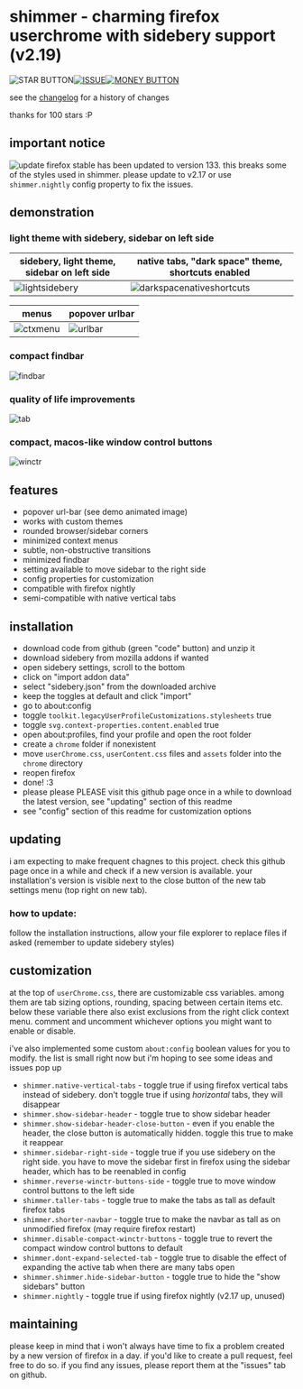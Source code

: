 # shimmer - charming firefox userchrome with sidebery support (v2.19)
![STAR BUTTON](https://github.com/user-attachments/assets/227bfd9e-ce3a-4d76-b8b7-24ad55dc128a)[![ISSUE](https://github.com/user-attachments/assets/648d41c3-4812-47fd-9696-38d76a2a0a5a)](https://github.com/nuclearcodecat/shimmer/issues)[![MONEY BUTTON](https://github.com/user-attachments/assets/18d7f816-f784-46b2-97b1-89173f68e227)](https://ko-fi.com/nuclearcodecat)

see the [changelog](CHANGELOG.md) for a history of changes

thanks for 100 stars :P

## important notice
 ![update](https://github.com/user-attachments/assets/ad6f6b3a-2401-4876-8ef9-878b5371440a)
 firefox stable has been updated to version 133. this breaks some of the styles used in shimmer. please update to v2.17 or use `shimmer.nightly` config property to fix the issues.

## demonstration

### light theme with sidebery, sidebar on left side
| sidebery, light theme, sidebar on left side                                                       | native tabs, "dark space" theme, shortcuts enabled                                                           |
|---------------------------------------------------------------------------------------------------|--------------------------------------------------------------------------------------------------------------|
| ![lightsidebery](https://github.com/user-attachments/assets/325064a2-4847-4f20-a75d-38268e8c21e1) | ![darkspacenativeshortcuts](https://github.com/user-attachments/assets/82e59bc2-7bd1-409b-9b31-1d872ff77d92) |


| menus                                                                                       | popover urlbar                                                                             |
|---------------------------------------------------------------------------------------------|--------------------------------------------------------------------------------------------|
| ![ctxmenu](https://github.com/user-attachments/assets/7da9bdff-d247-4680-ad20-70d12c886272) | ![urlbar](https://github.com/user-attachments/assets/8b328ecf-0297-4e8c-8cb6-8826040c7916) |

### compact findbar
![findbar](https://github.com/user-attachments/assets/da46b9d5-2275-4b47-91be-934ceae368c7)

### quality of life improvements
![tab](https://github.com/user-attachments/assets/21849280-e50a-47e1-a958-677e823962a0)

### compact, macos-like window control buttons
![winctr](https://github.com/user-attachments/assets/934849bd-19ba-4617-8bfe-f5b41508a872)





## features
 - popover url-bar (see demo animated image)
 - works with custom themes
 - rounded browser/sidebar corners
 - minimized context menus
 - subtle, non-obstructive transitions
 - minimized findbar
 - setting available to move sidebar to the right side
 - config properties for customization
 - compatible with firefox nightly
 - semi-compatible with native vertical tabs

## installation

 - download code from github (green "code" button) and unzip it
 - download sidebery from mozilla addons if wanted
 - open sidebery settings, scroll to the bottom
 - click on "import addon data"
 - select "sidebery.json" from the downloaded archive
 - keep the toggles at default and click "import"
 - go to about:config
 - toggle `toolkit.legacyUserProfileCustomizations.stylesheets` true
 - toggle `svg.context-properties.content.enabled` true
 - open about:profiles, find your profile and open the root folder
 - create a `chrome` folder if nonexistent
 - move `userChrome.css`, `userContent.css` files and `assets` folder into the `chrome` directory
 - reopen firefox
 - done! :3
 - please please PLEASE visit this github page once in a while to download the latest version, see "updating" section of this readme
 - see "config" section of this readme for customization options

## updating
 i am expecting to make frequent chagnes to this project. check this github page once in a while and check if a new version is available. your installation's version is visible next to the close button of the new tab settings menu (top right on new tab).
### how to update:
 follow the installation instructions, allow your file  explorer to replace files if asked (remember to update  sidebery styles)

## customization
 at the top of `userChrome.css`, there are customizable css variables. among them are tab sizing options, rounding, spacing between certain items etc. below these variable there also exist exclusions from the right click context menu. comment and uncomment whichever options you might want to enable or disable.
 
 i've also implemented some custom `about:config` boolean values for you to modify. the list is small right now but i'm hoping to see some ideas and issues pop up
 - `shimmer.native-vertical-tabs` - toggle true if using firefox vertical tabs instead of sidebery. don't toggle true if using *horizontal* tabs, they will disappear
 - `shimmer.show-sidebar-header` - toggle true to show sidebar header
 - `shimmer.show-sidebar-header-close-button` - even if you enable the header, the close button is automatically hidden. toggle this true to make it reappear
 - `shimmer.sidebar-right-side` - toggle true if you use sidebery on the right side. you have to move the sidebar first in firefox using the sidebar header, which has to be reenabled in config
 - `shimmer.reverse-winctr-buttons-side` - toggle true to move window control buttons to the left side
 - `shimmer.taller-tabs` - toggle true to make the tabs as tall as default firefox tabs
 - `shimmer.shorter-navbar` - toggle true to make the navbar as tall as on unmodified firefox (may require firefox restart)
 - `shimmer.disable-compact-winctr-buttons` - toggle true to revert the compact window control buttons to default
 - `shimmer.dont-expand-selected-tab` - toggle true to disable the effect of expanding the active tab when there are many tabs open
 - `shimmer.shimmer.hide-sidebar-button` - toggle true to hide the "show sidebars" button
 - `shimmer.nightly` - toggle true if using firefox nightly (v2.17 up, unused)

## maintaining
 please keep in mind that i won't always have time to fix a problem created by a new version of firefox in a day. if you'd like to create a pull request, feel free to do so. if you find any issues, please report them at the "issues" tab on github.

